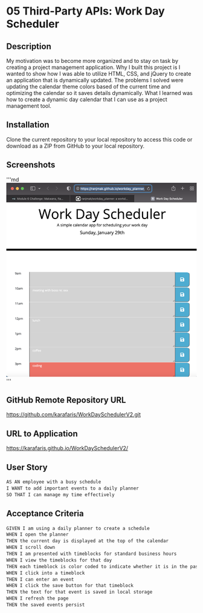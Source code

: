 # 05 Third-Party APIs: Work Day Scheduler

## Description

My motivation was to become more organized and to stay on task by creating a project management application. Why I built this project is I wanted to show how I was able to utilize HTML, CSS, and jQuery to create an application that is dynamically updated. The problems I solved were updating the calendar theme colors based of the current time and optimizing the calendar so it saves details dynamically. What I learned was how to create a dynamic day calendar that I can use as a project management tool.

## Installation
Clone the current repository to your local repository to access this code or download as a ZIP from GitHub to your local repository.

## Screenshots
'''md
![alt="Project Management Application"](Assets/images/screenshot-wd-sched.png)
'''

## GitHub Remote Repository URL
https://github.com/karafaris/WorkDaySchedulerV2.git

## URL to Application
https://karafaris.github.io/WorkDaySchedulerV2/

## User Story

```md
AS AN employee with a busy schedule
I WANT to add important events to a daily planner
SO THAT I can manage my time effectively
```

## Acceptance Criteria

```md
GIVEN I am using a daily planner to create a schedule
WHEN I open the planner
THEN the current day is displayed at the top of the calendar
WHEN I scroll down
THEN I am presented with timeblocks for standard business hours
WHEN I view the timeblocks for that day
THEN each timeblock is color coded to indicate whether it is in the past, present, or future
WHEN I click into a timeblock
THEN I can enter an event
WHEN I click the save button for that timeblock
THEN the text for that event is saved in local storage
WHEN I refresh the page
THEN the saved events persist
```
